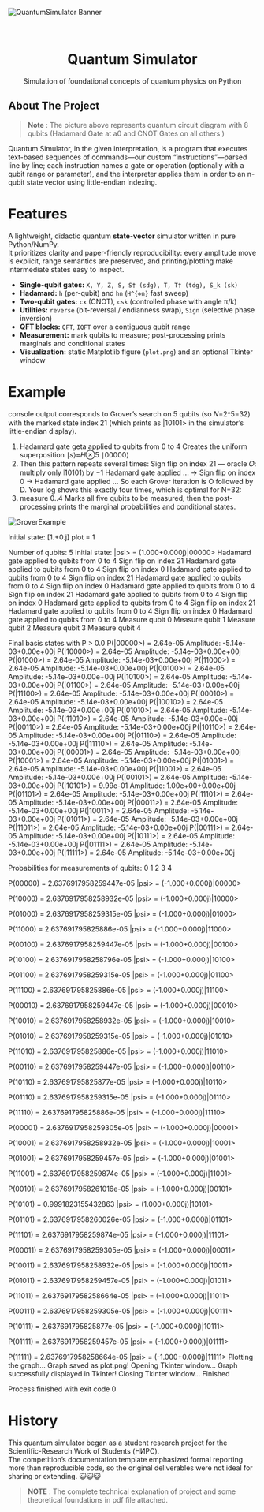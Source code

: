 ![QuantumSimulator Banner](assets/v3epY.png)


[//]: # (![QuantumSimulator Banner]&#40;assets.png&#41;)

<br />
<div align="center">
 
  <h1 align="center">Quantum Simulator</h1>

  <p align="center">
    Simulation of foundational concepts of quantum physics on Python 
</p>
</div>

## About The Project
> **Note** :  The picture above represents quantum circuit diagram with 8 qubits (Hadamard Gate at a0 and CNOT Gates on all others ) 

Quantum Simulator, in the given interpretation,
is a program that executes text-based sequences of commands—our custom 
“instructions”—parsed line by line; each instruction names a gate or operation 
(optionally with a qubit range or parameter), and the interpreter applies 
them in order to an n-qubit state vector using little-endian indexing.

# Features
A lightweight, didactic quantum **state-vector** simulator written in pure Python/NumPy.  
It prioritizes clarity and paper-friendly reproducibility: every amplitude move is explicit, 
range semantics are preserved, and printing/plotting make intermediate states easy to inspect.

- **Single-qubit gates:** `X, Y, Z, S, S† (sdg), T, T† (tdg), S_k (sk)`
- **Hadamard:** `h` (per-qubit) and `hn` (`H^{⊗n}` fast sweep)
- **Two-qubit gates:** `cx` (CNOT), `csk` (controlled phase with angle π/k)
- **Utilities:** `reverse` (bit-reversal / endianness swap), `Sign` (selective phase inversion)
- **QFT blocks:** `QFT`, `IQFT` over a contiguous qubit range
- **Measurement:** mark qubits to measure; post-processing prints marginals and conditional states
- **Visualization:** static Matplotlib figure (`plot.png`) and an optional Tkinter window

# Example 
console output corresponds to Grover’s search on 5 qubits (so 𝑁=2^5=32) with the marked state
index 21 (which prints as |10101> in the simulator’s little-endian display).
1) Hadamard gate geta applied to qubits from 0 to 4
Creates the uniform superposition ∣𝑠⟩=𝐻⊗5 ∣00000⟩
2) Then this pattern repeats several times:
Sign flip on index 21 — oracle 𝑂: multiply only ∣10101⟩ by −1
Hadamard gate applied ... → Sign flip on index 0 → Hadamard gate applied ...
So each Grover iteration is O followed by D.
Your log shows this exactly four times, which is optimal for N=32:
3) measure 0..4
Marks all five qubits to be measured, then the post-processing prints the marginal probabilities and
conditional states.

![GroverExample](graph/graphick.png)

Initial state:
[1.+0.j]
plot = 1

Number of qubits: 5
Initial state: |psi> = 
(1.000+0.000j)|00000> 
Hadamard gate applied to qubits from 0 to 4
Sign flip on index 21
Hadamard gate applied to qubits from 0 to 4
Sign flip on index 0
Hadamard gate applied to qubits from 0 to 4
Sign flip on index 21
Hadamard gate applied to qubits from 0 to 4
Sign flip on index 0
Hadamard gate applied to qubits from 0 to 4
Sign flip on index 21
Hadamard gate applied to qubits from 0 to 4
Sign flip on index 0
Hadamard gate applied to qubits from 0 to 4
Sign flip on index 21
Hadamard gate applied to qubits from 0 to 4
Sign flip on index 0
Hadamard gate applied to qubits from 0 to 4
Measure qubit 0
Measure qubit 1
Measure qubit 2
Measure qubit 3
Measure qubit 4

Final basis states with P > 0.0
P(|00000>) = 2.64e-05	 Amplitude: -5.14e-03+0.00e+00j
P(|10000>) = 2.64e-05	 Amplitude: -5.14e-03+0.00e+00j
P(|01000>) = 2.64e-05	 Amplitude: -5.14e-03+0.00e+00j
P(|11000>) = 2.64e-05	 Amplitude: -5.14e-03+0.00e+00j
P(|00100>) = 2.64e-05	 Amplitude: -5.14e-03+0.00e+00j
P(|10100>) = 2.64e-05	 Amplitude: -5.14e-03+0.00e+00j
P(|01100>) = 2.64e-05	 Amplitude: -5.14e-03+0.00e+00j
P(|11100>) = 2.64e-05	 Amplitude: -5.14e-03+0.00e+00j
P(|00010>) = 2.64e-05	 Amplitude: -5.14e-03+0.00e+00j
P(|10010>) = 2.64e-05	 Amplitude: -5.14e-03+0.00e+00j
P(|01010>) = 2.64e-05	 Amplitude: -5.14e-03+0.00e+00j
P(|11010>) = 2.64e-05	 Amplitude: -5.14e-03+0.00e+00j
P(|00110>) = 2.64e-05	 Amplitude: -5.14e-03+0.00e+00j
P(|10110>) = 2.64e-05	 Amplitude: -5.14e-03+0.00e+00j
P(|01110>) = 2.64e-05	 Amplitude: -5.14e-03+0.00e+00j
P(|11110>) = 2.64e-05	 Amplitude: -5.14e-03+0.00e+00j
P(|00001>) = 2.64e-05	 Amplitude: -5.14e-03+0.00e+00j
P(|10001>) = 2.64e-05	 Amplitude: -5.14e-03+0.00e+00j
P(|01001>) = 2.64e-05	 Amplitude: -5.14e-03+0.00e+00j
P(|11001>) = 2.64e-05	 Amplitude: -5.14e-03+0.00e+00j
P(|00101>) = 2.64e-05	 Amplitude: -5.14e-03+0.00e+00j
P(|10101>) = 9.99e-01	 Amplitude: 1.00e+00+0.00e+00j
P(|01101>) = 2.64e-05	 Amplitude: -5.14e-03+0.00e+00j
P(|11101>) = 2.64e-05	 Amplitude: -5.14e-03+0.00e+00j
P(|00011>) = 2.64e-05	 Amplitude: -5.14e-03+0.00e+00j
P(|10011>) = 2.64e-05	 Amplitude: -5.14e-03+0.00e+00j
P(|01011>) = 2.64e-05	 Amplitude: -5.14e-03+0.00e+00j
P(|11011>) = 2.64e-05	 Amplitude: -5.14e-03+0.00e+00j
P(|00111>) = 2.64e-05	 Amplitude: -5.14e-03+0.00e+00j
P(|10111>) = 2.64e-05	 Amplitude: -5.14e-03+0.00e+00j
P(|01111>) = 2.64e-05	 Amplitude: -5.14e-03+0.00e+00j
P(|11111>) = 2.64e-05	 Amplitude: -5.14e-03+0.00e+00j

Probabilities for measurements of qubits: 
0 
1 
2 
3 
4 

P(00000) = 
2.6376917958259447e-05
|psi> = 
(-1.000+0.000j)|00000>

P(10000) = 
2.6376917958258932e-05
|psi> = 
(-1.000+0.000j)|10000>

P(01000) = 
2.6376917958259315e-05
|psi> = 
(-1.000+0.000j)|01000>

P(11000) = 
2.637691795825886e-05
|psi> = 
(-1.000+0.000j)|11000>

P(00100) = 
2.6376917958259447e-05
|psi> = 
(-1.000+0.000j)|00100>

P(10100) = 
2.6376917958258796e-05
|psi> = 
(-1.000+0.000j)|10100>

P(01100) = 
2.6376917958259315e-05
|psi> = 
(-1.000+0.000j)|01100>

P(11100) = 
2.637691795825886e-05
|psi> = 
(-1.000+0.000j)|11100>

P(00010) = 
2.6376917958259447e-05
|psi> = 
(-1.000+0.000j)|00010>

P(10010) = 
2.6376917958258932e-05
|psi> = 
(-1.000+0.000j)|10010>

P(01010) = 
2.6376917958259315e-05
|psi> = 
(-1.000+0.000j)|01010>

P(11010) = 
2.637691795825886e-05
|psi> = 
(-1.000+0.000j)|11010>

P(00110) = 
2.6376917958259447e-05
|psi> = 
(-1.000+0.000j)|00110>

P(10110) = 
2.637691795825877e-05
|psi> = 
(-1.000+0.000j)|10110>

P(01110) = 
2.6376917958259315e-05
|psi> = 
(-1.000+0.000j)|01110>

P(11110) = 
2.637691795825886e-05
|psi> = 
(-1.000+0.000j)|11110>

P(00001) = 
2.6376917958259305e-05
|psi> = 
(-1.000+0.000j)|00001>

P(10001) = 
2.6376917958258932e-05
|psi> = 
(-1.000+0.000j)|10001>

P(01001) = 
2.6376917958259457e-05
|psi> = 
(-1.000+0.000j)|01001>

P(11001) = 
2.6376917958259874e-05
|psi> = 
(-1.000+0.000j)|11001>

P(00101) = 
2.6376917958261016e-05
|psi> = 
(-1.000+0.000j)|00101>

P(10101) = 
0.9991823155432863
|psi> = 
(1.000+0.000j)|10101>

P(01101) = 
2.6376917958260026e-05
|psi> = 
(-1.000+0.000j)|01101>

P(11101) = 
2.6376917958259874e-05
|psi> = 
(-1.000+0.000j)|11101>

P(00011) = 
2.6376917958259305e-05
|psi> = 
(-1.000+0.000j)|00011>

P(10011) = 
2.6376917958258932e-05
|psi> = 
(-1.000+0.000j)|10011>

P(01011) = 
2.6376917958259457e-05
|psi> = 
(-1.000+0.000j)|01011>

P(11011) = 
2.6376917958258664e-05
|psi> = 
(-1.000+0.000j)|11011>

P(00111) = 
2.6376917958259305e-05
|psi> = 
(-1.000+0.000j)|00111>

P(10111) = 
2.637691795825877e-05
|psi> = 
(-1.000+0.000j)|10111>

P(01111) = 
2.6376917958259457e-05
|psi> = 
(-1.000+0.000j)|01111>

P(11111) = 
2.6376917958258664e-05
|psi> = 
(-1.000+0.000j)|11111>
Plotting the graph...
Graph saved as plot.png!
Opening Tkinter window...
Graph successfully displayed in Tkinter!
Closing Tkinter window...
Finished

Process finished with exit code 0



# History 
This quantum simulator began as a student research project for the Scientific-Research Work of Students (НИРС).  
The competition’s documentation template emphasized formal reporting more than reproducible code, so the original
deliverables were not ideal for sharing or extending. 😺😺😺

> **NOTE** : The complete technical explanation of project and some theoretical foundations in pdf file attached.